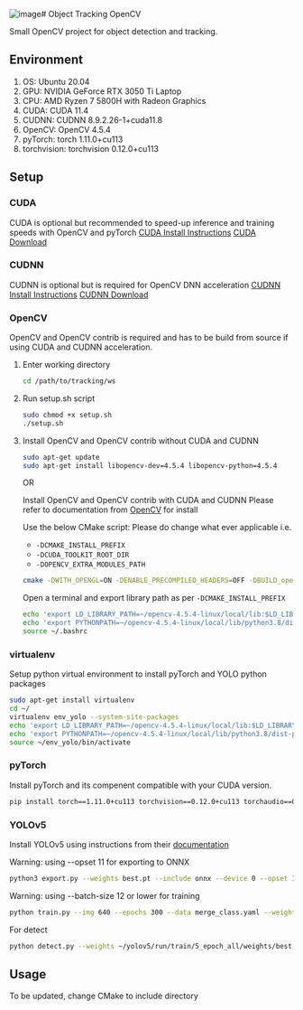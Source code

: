 ![image](https://github.com/JericLew/obj_tracking_opencv/assets/98013330/3cdc6e46-4049-46ed-a638-d43e95ff92c8)# Object Tracking OpenCV

Small OpenCV project for object detection and tracking.

## Environment

1. OS: Ubuntu 20.04
2. GPU: NVIDIA GeForce RTX 3050 Ti Laptop
3. CPU: AMD Ryzen 7 5800H with Radeon Graphics
4. CUDA: CUDA 11.4
5. CUDNN: CUDNN 8.9.2.26-1+cuda11.8
6. OpenCV: OpenCV 4.5.4
7. pyTorch: torch 1.11.0+cu113
8. torchvision: torchvision 0.12.0+cu113

## Setup

### CUDA

CUDA is optional but recommended to speed-up inference and training speeds with OpenCV and pyTorch
[CUDA Install Instructions](https://docs.nvidia.com/cuda/cuda-installation-guide-linux/index.html#package-manager-installation)
[CUDA Download](https://developer.nvidia.com/cuda-toolkit-archive)

### CUDNN

CUDNN is optional but is required for OpenCV DNN acceleration
[CUDNN Install Instructions](https://docs.nvidia.com/deeplearning/cudnn/install-guide/index.html)
[CUDNN Download](https://developer.nvidia.com/rdp/cudnn-download)

### OpenCV

OpenCV and OpenCV contrib is required and has to be build from source if using CUDA and CUDNN acceleration.


1. Enter working directory
   ```sh
   cd /path/to/tracking/ws
   ```

2. Run setup.sh script
   ```sh
   sudo chmod +x setup.sh
   ./setup.sh
   ```

3. Install OpenCV and OpenCV contrib without CUDA and CUDNN
   ```sh
   sudo apt-get update
   sudo apt-get install libopencv-dev=4.5.4 libopencv-python=4.5.4
   ```

   OR

   Install OpenCV and OpenCV contrib with CUDA and CUDNN
   Please refer to documentation from [OpenCV](https://docs.opencv.org/4.5.4/d7/d9f/tutorial_linux_install.html) for install

   Use the below CMake script:
   Please do change what ever applicable i.e. 
   - `-DCMAKE_INSTALL_PREFIX`
   - `-DCUDA_TOOLKIT_ROOT_DIR`
   - `-DOPENCV_EXTRA_MODULES_PATH`

   ```sh
   cmake -DWITH_OPENGL=ON -DENABLE_PRECOMPILED_HEADERS=OFF -DBUILD_opencv_cudacodec=OFF -DCMAKE_BUILD_TYPE=RELEASE -DCMAKE_INSTALL_PREFIX=~/opencv-4.5.4-linux -DWITH_TBB=ON -DBUILD_EXAMPLES=OFF -DBUILD_opencv_world=OFF -DBUILD_opencv_gapi=ON -DBUILD_opencv_wechat_qrcode=OFF -DWITH_QT=ON -DWITH_OPENGL=ON -DWITH_GTK=ON -DWITH_GTK3=ON -DWITH_GTK_2_X=OFF -DWITH_VTK=OFF -DWITH_CUDA=ON -DWITH_CUDNN=ON -DOPENCV_DNN_CUDA=ON -DWITH_CUBLAS=ON -DCUDA_TOOLKIT_ROOT_DIR=/usr/local/cuda-11.4 -DOPENCV_EXTRA_MODULES_PATH=../../opencv_contrib/modules ..
   ```

   Open a terminal and export library path as per `-DCMAKE_INSTALL_PREFIX`
   ```sh
   echo 'export LD_LIBRARY_PATH=~/opencv-4.5.4-linux/local/lib:$LD_LIBRARY_PATH' >> ~/.bashrc
   echo 'export PYTHONPATH=~/opencv-4.5.4-linux/local/lib/python3.8/dist-packages/:$PYTHONPATH' >> ~/.bashrc
   source ~/.bashrc
   ```
   
### virtualenv
Setup python virtual environment to install pyTorch and YOLO python packages

```sh
sudo apt-get install virtualenv
cd ~/
virtualenv env_yolo --system-site-packages
echo 'export LD_LIBRARY_PATH=~/opencv-4.5.4-linux/local/lib:$LD_LIBRARY_PATH' >> ~/env_yolo/bin/activate
echo 'export PYTHONPATH=~/opencv-4.5.4-linux/local/lib/python3.8/dist-packages/:$PYTHONPATH' >> ~/env_yolo/bin/activate
source ~/env_yolo/bin/activate
```

### pyTorch

Install pyTorch and its compenent compatible with your CUDA version.
```sh
pip install torch==1.11.0+cu113 torchvision==0.12.0+cu113 torchaudio==0.11.0 --extra-index-url https://download.pytorch.org/whl/cu113
```

### YOLOv5

Install YOLOv5 using instructions from their [documentation](https://docs.ultralytics.com/yolov5/quickstart_tutorial/)

Warning: using --opset 11 for exporting to ONNX
```sh
python3 export.py --weights best.pt --include onnx --device 0 --opset 11
```

Warning: using --batch-size 12 or lower for training
```sh
python train.py --img 640 --epochs 300 --data merge_class.yaml --weights yolov5s.pt --batch-size 64 --device 0 --optimizer AdamW --patience 50 --save-period 50
```

For detect
```sh
python detect.py --weights ~/yolov5/run/train/5_epoch_all/weights/best.pt --source ~/tracking_ws/videos/video1.avi --view-img
```

## Usage

To be updated, change CMake to include directory
